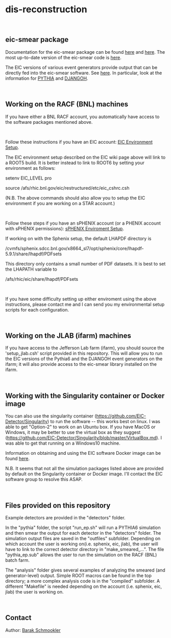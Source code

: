 # dis-reconstruction

<br/>

eic-smear package
-----------------

Documentation for the eic-smear package can be found [here](https://wiki.bnl.gov/eic/index.php/Monte_Carlo_and_Smearing) and [here](https://wiki.bnl.gov/eic/index.php/Smearing). The most up-to-date version of the eic-smear code is [here](https://gitlab.com/eic/eic-smear).

The EIC versions of various event generators provide output that can be directly fed into the eic-smear software. See [here](https://wiki.bnl.gov/eic/index.php/Simulations#Event_Generators). In particular, look at the information for [PYTHIA](https://wiki.bnl.gov/eic/index.php/PYTHIA) and [DJANGOH](https://wiki.bnl.gov/eic/index.php/DJANGOH).

<br/>

Working on the RACF (BNL) machines
----------------------------------
If you have either a BNL RACF account, you automatically have access to the software packages mentioned above. 

<BR/>

Follow these instructions if you have an EIC account: [EIC Environment Setup](https://wiki.bnl.gov/eic/index.php/Computing).

The EIC environment setup described on the EIC wiki page above will link to a ROOT5 build. It is better instead to link to ROOT6 by setting your environment as follows:

setenv EIC_LEVEL pro

source /afs/rhic.bnl.gov/eic/restructured/etc/eic_cshrc.csh

(N.B. The above commands should also allow you to setup the EIC environment if you are working on a STAR account.)

<br/>

Follow these steps if you have an sPHENIX account (or a PHENIX account with sPHENIX permissions): [sPHENIX Enviroment Setup](https://wiki.bnl.gov/sPHENIX/index.php/Setup).

If working on with the Sphenix setup, the default LHAPDF directory is

/cvmfs/sphenix.sdcc.bnl.gov/x8664_sl7/opt/sphenix/core/lhapdf-5.9.1/share/lhapdf/PDFsets

This directory only contains a small number of PDF datasets. It is best to set the LHAPATH variable to

/afs/rhic/eic/share/lhapdf/PDFsets

<br/>

If you have some difficulty setting up either enviroment using the above instructions, please contact me and I can send you my environmental setup scripts for each configuration.

<br/>

Working on the JLAB (ifarm) machines
-----------------------------------
If you have access to the Jefferson Lab farm (ifarm), you should source the 'setup_jlab.csh' script provided in this repository. This will allow you to run the EIC versions of the Pythia6 and the DJANGOH event generators on the ifarm; it will also provide access to the eic-smear library installed on the ifarm.

<br/>


Working with the Singularity container or Docker image
------------------------------------------------------
You can also use the singularity container (https://github.com/EIC-Detector/Singularity) to run the software -- this works best on linux. I was able to get "Option-2" to work on an Ubuntu box. If you have MacOS or Windows, it may be better to use the virtual box as they suggest (https://github.com/EIC-Detector/Singularity/blob/master/VirtualBox.md). I was able to get that running on a Windows10 machine.

Information on obtaining and using the EIC software Docker image can be found [here](https://eic.gitlab.io/documents/quickstart/#ESCalate).

N.B. It seems that not all the simulation packages listed above are provided by default on the Singularity container or Docker image. I'll contact the EIC software group to resolve this ASAP.

<br/>


Files provided on this repository
---------------------------------
Example detectors are provided in the "detectors" folder.

In the "pythia" folder, the script "run_ep.sh" will run a PYTHIA6 simulation and then smear the output for each detector in the "detectors" folder. The simulation output files are saved in the "outfiles" subfolder. Depending on which account the user is working on(i.e. sphenix, eic, jlab), the user will have to link to the correct detector directory in "make_smeared_...". The file "pythia_ep.sub" allows the user to run the simulation on the RACF (BNL) batch farm.

The "analysis" folder gives several examples of analyzing the smeared (and generator-level) output. Simple ROOT macros can be found in the top directory; a more complex analysis code is in the "compiled" subfolder. A different "Makefile" is needed depending on the account (i.e. sphenix, eic, jlab) the user is working on.

<br/>

Contact
--------
Author: [Barak Schmookler](mailto:barak.schmookler@stonybrook.edu)




